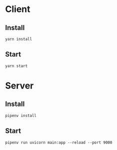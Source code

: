 # Client
## Install
```
yarn install
```
## Start
```
yarn start
```

# Server
## Install
```
pipenv install
```

## Start
```
pipenv run uvicorn main:app --reload --port 9000
```